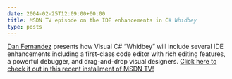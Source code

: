 ```yaml
---
date: 2004-02-25T12:09:00+00:00
title: MSDN TV episode on the IDE enhancements in C# Whidbey
type: posts
---
```

[Dan Fernandez](http://blogs.msdn.com/danielfe) presents how Visual C# “Whidbey” will include several IDE enhancements including a first-class code editor with rich editing features, a powerful debugger, and drag-and-drop visual designers. [Click here to check it out in this recent installment of MSDN TV!](http://msdn.microsoft.com/msdntv/episode.aspx?xml=episodes/en/20040219CSHARPDF/manifest.xml)


